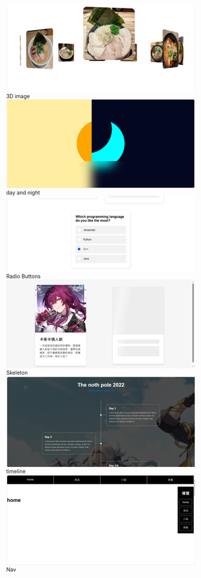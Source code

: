 ![alt text](./ReadMeImage/image.png) 3D image
![alt text](./ReadMeImage/image-1.png) day and night
![alt text](./ReadMeImage/image-2.png) Radio Buttons
![alt text](./ReadMeImage/image-3.png) Skeleton
![alt text](./ReadMeImage/image-4.png) timeline
![alt text](./ReadMeImage/image-5.png) Nav
